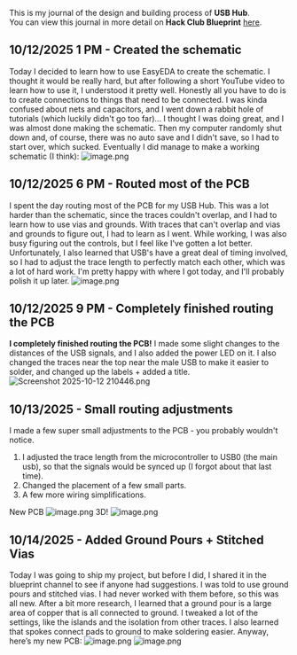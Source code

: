 <!--
  ===================    !!READ THIS NOTICE!!   ====================
  DO NOT edit this file manually. Your changes WILL BE OVERWRITTEN!
  This journal is auto generated and updated by Hack Club Blueprint.
  To edit this file, please edit your journal entries on Blueprint.
  ==================================================================
-->

This is my journal of the design and building process of **USB Hub**.  
You can view this journal in more detail on **Hack Club Blueprint** [here](https://blueprint.hackclub.com/projects/451).


## 10/12/2025 1 PM - Created the schematic  

Today I decided to learn how to use EasyEDA to create the schematic. I thought it would be really hard, but after following a short YouTube video to learn how to use it, I understood it pretty well. Honestly all you have to do is to create connections to things that need to be connected. I was kinda confused about nets and capacitors, and I went down a rabbit hole of tutorials (which luckily didn't go too far)...
I thought I was doing great, and I was almost done making the schematic. Then my computer randomly shut down and, of course, there was no auto save and I didn't save, so I had to start over, which sucked.
Eventually I did manage to make a working schematic (I think):
![image.png](https://blueprint.hackclub.com/user-attachments/blobs/proxy/eyJfcmFpbHMiOnsiZGF0YSI6MTg1MywicHVyIjoiYmxvYl9pZCJ9fQ==--b39d750eada835ab91be1b55123c28c189de9e2a/image.png)
  

## 10/12/2025 6 PM - Routed most of the PCB  

I spent the day routing most of the PCB for my USB Hub. This was a lot harder than the schematic, since the traces couldn't overlap, and I had to learn how to use vias and grounds. With traces that can't overlap and vias and grounds to figure out, I had to learn as I went. While working, I was also busy figuring out the controls, but I feel like I've gotten a lot better.
Unfortunately, I also learned that USB's have a great deal of timing involved, so I had to adjust the trace length to perfectly match each other, which was a lot of hard work.
I'm pretty happy with where I got today, and I'll probably polish it up later.
![image.png](https://blueprint.hackclub.com/user-attachments/blobs/proxy/eyJfcmFpbHMiOnsiZGF0YSI6MTkwMywicHVyIjoiYmxvYl9pZCJ9fQ==--2115beb0cada3249e4186ef6f30b6cb92de52bea/image.png)
  

## 10/12/2025 9 PM - Completely finished routing the PCB  

**I completely finished routing the PCB!**
I made some slight changes to the distances of the USB signals, and I also added the power LED on it. I also changed the traces near the top near the male USB to make it easier to solder, and changed up the labels + added a title.
![Screenshot 2025-10-12 210446.png](https://blueprint.hackclub.com/user-attachments/blobs/proxy/eyJfcmFpbHMiOnsiZGF0YSI6MTkzMywicHVyIjoiYmxvYl9pZCJ9fQ==--80347edb6919184fef6f8c4e2d44e06ca39576dc/Screenshot%202025-10-12%20210446.png)
  

## 10/13/2025 - Small routing adjustments  

I made a few super small adjustments to the PCB - you probably wouldn't notice.
1. I adjusted the trace length from the microcontroller to USB0 (the main usb), so that the signals would be synced up (I forgot about that last time).
2. Changed the placement of a few small parts.
3. A few more wiring simplifications.

New PCB
![image.png](https://blueprint.hackclub.com/user-attachments/blobs/proxy/eyJfcmFpbHMiOnsiZGF0YSI6MjEzMCwicHVyIjoiYmxvYl9pZCJ9fQ==--e0c6dc681f4520e62fd458b505f8bce2bef34c26/image.png)
3D!
![image.png](https://blueprint.hackclub.com/user-attachments/blobs/proxy/eyJfcmFpbHMiOnsiZGF0YSI6MjEzMSwicHVyIjoiYmxvYl9pZCJ9fQ==--d495be19605945c0dd6853b8731d87aaa73a55b5/image.png)

  

## 10/14/2025 - Added Ground Pours + Stitched Vias  

Today I was going to ship my project, but before I did, I shared it in the blueprint channel to see if anyone had suggestions. I was told to use ground pours and stitched vias. I had never worked with them before, so this was all new.
After a bit more research, I learned that a ground pour is a large area of copper that is all connected to ground.
I tweaked a lot of the settings, like the islands and the isolation from other traces. I also learned that spokes connect pads to ground to make soldering easier.
Anyway, here’s my new PCB:
![image.png](https://blueprint.hackclub.com/user-attachments/blobs/proxy/eyJfcmFpbHMiOnsiZGF0YSI6MjI0OCwicHVyIjoiYmxvYl9pZCJ9fQ==--63124c986ad3980bdf9de41192ee2eb776a8e3dc/image.png)
![image.png](https://blueprint.hackclub.com/user-attachments/blobs/proxy/eyJfcmFpbHMiOnsiZGF0YSI6MjI0OSwicHVyIjoiYmxvYl9pZCJ9fQ==--09fcca15c8cd016600aaf716b6113e209cba63a5/image.png)
  

